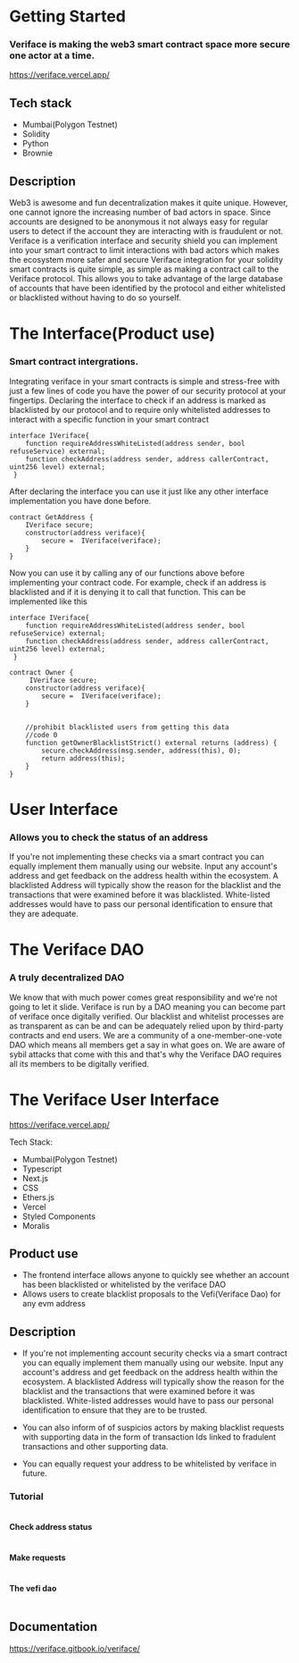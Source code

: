 # Getting Started

### Veriface is making the web3 smart contract space more secure one actor at a time.

https://veriface.vercel.app/

## Tech stack
- Mumbai(Polygon Testnet)
- Solidity
- Python
- Brownie

## Description

Web3 is awesome and fun decentralization makes it quite unique. However, one cannot ignore the increasing number of bad actors in space. 
Since accounts are designed to be anonymous it not always easy for regular users to detect if the account they are interacting with is fraudulent or not.
Veriface is a verification interface and security shield you can implement into your smart contract to limit interactions with bad actors which makes the ecosystem more safer and secure
Veriface integration for your solidity smart contracts is quite simple, as simple as making a contract call to the Veriface protocol. This allows you to take advantage of the large database of accounts that have been identified by the protocol and either whitelisted or blacklisted without having to do so yourself.


# The Interface(Product use)
### Smart contract intergrations.

Integrating veriface in your smart contracts is simple and stress-free with just a few lines of code you have the power of our security protocol at your fingertips.
Declaring the interface to check if an address is marked as blacklisted by our protocol and to require only whitelisted addresses to interact with a specific function in your smart contract

```solidity
interface IVeriface{
    function requireAddressWhiteListed(address sender, bool refuseService) external;
    function checkAddress(address sender, address callerContract, uint256 level) external;
 }
```
After declaring the interface you can use it just like any other interface implementation you have done before.

```solidity
contract GetAddress {
    IVeriface secure;
    constructor(address veriface){
        secure =  IVeriface(veriface);
    }
}
```
Now you can use it by calling any of our functions above before implementing your contract code. 
For example, check if an address is blacklisted and if it is denying it to call that function. This can be implemented like this

```solidity
interface IVeriface{
    function requireAddressWhiteListed(address sender, bool refuseService) external;
    function checkAddress(address sender, address callerContract, uint256 level) external;
 }

contract Owner {
     IVeriface secure;
    constructor(address veriface){
        secure =  IVeriface(veriface);
    }

    
    //prohibit blacklisted users from getting this data
    //code 0
    function getOwnerBlacklistStrict() external returns (address) {
        secure.checkAddress(msg.sender, address(this), 0);
        return address(this);
    }
}
```


# User Interface
### Allows you to check the status of an address

If you're not implementing these checks via a smart contract you can equally implement them manually using our website. 
Input any account's address and get feedback on the address health within the ecosystem. 
A blacklisted Address will typically show the reason for the blacklist and the transactions that were examined before it was blacklisted.
White-listed addresses would have to pass our personal identification to ensure that they are adequate. 


# The Veriface DAO
### A truly decentralized DAO

We know that with much power comes great responsibility and we're not going to let it slide. Veriface is run by a DAO meaning you can become part of veriface once digitally verified. Our blacklist and whitelist processes are as transparent as can be and can be adequately relied upon by third-party contracts and end users. We are a community of a one-member-one-vote DAO which means all members get a say in what goes on. We are aware of sybil attacks that come with this and that's why the Veriface DAO requires all its members to be digitally verified.

# The Veriface User Interface

https://veriface.vercel.app/

Tech Stack:
- Mumbai(Polygon Testnet)
- Typescript
- Next.js
- CSS
- Ethers.js
- Vercel
- Styled Components
- Moralis

## Product use
- The frontend interface allows anyone to quickly see whether an account has been blacklisted
or whitelisted by the veriface DAO
- Allows users to create blacklist proposals to the Vefi(Veriface Dao) for any evm address


## Description 
- If you're not implementing account security  checks via a smart contract you can equally implement them manually using our website. Input any account's address and get feedback on the address health within the ecosystem. A blacklisted Address will typically show the reason for the blacklist and the transactions that were examined before it was blacklisted. White-listed addresses would have to pass our personal identification to ensure that they are to be trusted.

- You can also inform of of suspicios actors by making blacklist requests with supporting data in the form of transaction Ids linked to fradulent transactions and other supporting data.

- You can equally request your address to be whitelisted by veriface in future.

### Tutorial
![<img src="https://cdn.discordapp.com/attachments/1041029251165585519/1047558953778806865/Screenshot_81.png" width="190"/>](https://cdn.discordapp.com/attachments/1041029251165585519/1047558953778806865/Screenshot_81.png)

#### Check address status
![<img src="https://cdn.discordapp.com/attachments/1041029251165585519/1047558953401331712/Screenshot_82.png" width="190"/>](https://cdn.discordapp.com/attachments/1041029251165585519/1047558953401331712/Screenshot_82.png)

#### Make requests
![<img src="https://cdn.discordapp.com/attachments/1041029251165585519/1048053279512338452/page.jpeg" width="190px" />](https://cdn.discordapp.com/attachments/1041029251165585519/1048053279512338452/page.jpeg)

#### The vefi dao
![<img src="https://cdn.discordapp.com/attachments/1041029251165585519/1047558953023840346/Screenshot_83.png" width="190px" />](https://cdn.discordapp.com/attachments/1041029251165585519/1047558953023840346/Screenshot_83.png)

## Documentation
https://veriface.gitbook.io/veriface/
